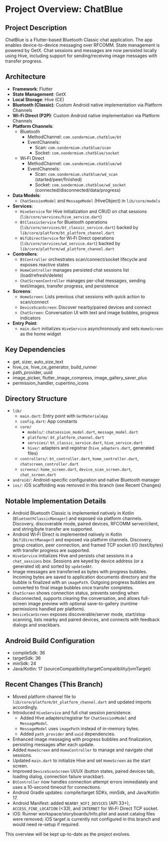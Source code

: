 # Project Overview: ChatBlue

## Project Description
ChatBlue is a Flutter-based Bluetooth Classic chat application. The app enables device-to-device messaging over RFCOMM. State management is powered by GetX. Chat sessions and messages are now persisted locally using Hive, including support for sending/receiving image messages with transfer progress.

## Architecture
- **Framework**: Flutter
- **State Management**: GetX
- **Local Storage**: Hive (CE)
- **Bluetooth (Classic)**: Custom Android native implementation via Platform Channels
- **Wi‑Fi Direct (P2P)**: Custom Android native implementation via Platform Channels
- **Platform Channels**:
  - Bluetooth
    - MethodChannel: `com.sondermium.chatblue/bt`
    - EventChannels:
      - Scan: `com.sondermium.chatblue/scan`
      - Socket: `com.sondermium.chatblue/socket`
  - Wi‑Fi Direct
    - MethodChannel: `com.sondermium.chatblue/wd`
    - EventChannels:
      - Scan: `com.sondermium.chatblue/wd_scan` (started/peer/finished)
      - Socket: `com.sondermium.chatblue/wd_socket` (connected/disconnected/data/progress)
- **Data Models**:
  - `ChatSessionModel` and `MessageModel` (HiveObject) in `lib/core/models`
- **Services**:
  - `HiveService` for Hive initialization and CRUD on chat sessions (`lib/core/services/hive_service.dart`)
  - `BtClassicService` for Bluetooth operations (`lib/core/services/bt_classic_service.dart`) backed by `lib/core/platform/bt_platform_channel.dart`
  - `WifiDirectService` for Wi‑Fi Direct operations (`lib/core/services/wd_service.dart`) backed by `lib/core/platform/wd_platform_channel.dart`
- **Controllers**:
  - `BtController` orchestrates scan/connect/socket lifecycle and exposes reactive states
  - `HomeController` manages persisted chat sessions list (load/refresh/delete)
  - `ChatScreenController` manages per-chat messages, sending text/images, transfer progress, and persistence
- **Screens**:
  - `HomeScreen`: Lists previous chat sessions with quick action to scan/connect
  - `DeviceScanScreen`: Discover nearby/paired devices and connect
  - `ChatScreen`: Conversation UI with text and image bubbles, progress indicators
- **Entry Point**:
  - `main.dart` initializes `HiveService` asynchronously and sets `HomeScreen` as the home widget

## Key Dependencies
- get, sizer, auto_size_text
- hive_ce, hive_ce_generator, build_runner
- path_provider, uuid
- image_picker, flutter_image_compress, image_gallery_saver_plus
- permission_handler, cupertino_icons

## Directory Structure
- `lib/`
  - `main.dart`: Entry point with `GetMaterialApp`
  - `config.dart`: App constants
  - `core/`
    - `models/`: `chatsession_model.dart`, `message_model.dart`
    - `platform/`: `bt_platform_channel.dart`
    - `services/`: `bt_classic_service.dart`, `hive_service.dart`
    - `hive/`: adapters and registrar (`hive_adapters.dart`, generated files)
  - `controllers/`: `bt_controller.dart`, `home_controller.dart`, `chatscreen_controller.dart`
  - `screens/`: `home_screen.dart`, `device_scan_screen.dart`, `chat_screen.dart`
- `android/`: Android-specific configuration and native Bluetooth manager
- `ios/`: iOS scaffolding was removed in this branch (see Recent Changes)

## Notable Implementation Details
- Android Bluetooth Classic is implemented natively in Kotlin (`BluetoothClassicManager`) and exposed via platform channels. Discovery, discoverable mode, paired devices, RFCOMM server/client, and string/byte transfer are supported.
- Android Wi‑Fi Direct is implemented natively in Kotlin (`WifiDirectManager`) and exposed via platform channels. Discovery, group creation, peer connection, and framed TCP socket I/O (text/bytes) with transfer progress are supported.
- `HiveService` initializes Hive and persists chat sessions in a `chat_sessions` box. Sessions are keyed by device address (or a generated id) and sorted by `updatedAt`.
- Image messages are transferred as bytes with progress bubbles. Incoming bytes are saved to application documents directory and the bubble is finalized with an `imagePath`. Outgoing progress bubbles are converted to final image bubbles once transfer completes.
- `ChatScreen` shows connection status, prevents sending when disconnected, supports clearing the conversation, and allows full-screen image preview with optional save-to-gallery (runtime permissions handled per platform).
- `DeviceScanScreen` exposes discoverable/server mode, start/stop scanning, lists nearby and paired devices, and connects with feedback dialogs and snackbars.

## Android Build Configuration
- compileSdk: 36
- targetSdk: 36
- minSdk: 24
- Java/Kotlin: 17 (sourceCompatibility/targetCompatibility/jvmTarget)

## Recent Changes (This Branch)
- Moved platform channel file to `lib/core/platform/bt_platform_channel.dart` and updated imports accordingly.
- Introduced `HiveService` and full chat session persistence.
  - Added Hive adapters/registrar for `ChatSessionModel` and `MessageModel`.
  - `MessageModel` uses `imagePath` instead of in-memory bytes.
  - Added `path_provider` and `uuid` dependencies.
- Enhanced image messaging with progress bubbles and finalization, persisting messages after each update.
- Added `HomeScreen` and `HomeController` to manage and navigate chat sessions.
- Updated `main.dart` to initialize Hive and set `HomeScreen` as the start screen.
- Improved `DeviceScanScreen` UI/UX (button states, paired devices tab, loading dialog, connection failure snackbar).
- `BtController` now handles connection attempt errors immediately and uses a 10-second timeout for connections.
- Android Gradle updates: compile/target SDKs, minSdk, and Java/Kotlin 17.
- Android Manifest: added `NEARBY_WIFI_DEVICES` (API 33+), `ACCESS_FINE_LOCATION` (<33), and `INTERNET` for Wi‑Fi Direct TCP socket.
- iOS: Runner workspace/storyboards/Info.plist and asset catalog files were removed; iOS target is currently not configured in this branch and would need re-setup if required.

This overview will be kept up-to-date as the project evolves. 